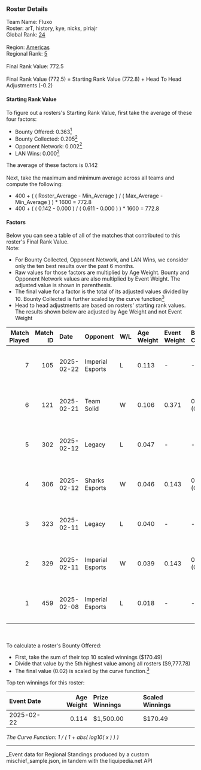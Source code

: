 ### Roster Details<br />
Team Name: Fluxo<br />
Roster: arT, history, kye, nicks, piriajr<br />
Global Rank: [24](../../standings_global_2025_08_04.md)<br />
<br />
Region: [Americas]( ../../standings_americas_2025_08_04.md)<br />
Regional Rank: [5]( ../../standings_americas_2025_08_04.md)<br />
<br />
Final Rank Value:  772.5<br />
<br />
Final Rank Value (772.5) = Starting Rank Value (772.8) + Head To Head Adjustments (-0.2)<br />

#### Starting Rank Value<br />
To figure out a rosters's Starting Rank Value, first take the average of these four factors:<br />
- Bounty Offered: 0.363[<sup>1</sup>](#table2)
- Bounty Collected: 0.205[<sup>2</sup>](#table1)
- Opponent Network: 0.002[<sup>2</sup>](#table1)
- LAN Wins: 0.000[<sup>2</sup>](#table1)

The average of these factors is 0.142<br />
<br />
Next, take the maximum and minimum average across all teams and compute the following:<br />
- 400 + ( ( Roster_Average - Min_Average ) / ( Max_Average - Min_Average ) ) * 1600 = 772.8
- 400 + ( ( 0.142 - 0.000 ) / ( 0.611 - 0.000 ) ) * 1600 = 772.8


#### Factors<br />
Below you can see a table of all of the matches that contributed to this roster's Final Rank Value.<br />
Note:<br />

- For Bounty Collected, Opponent Network, and LAN Wins, we consider only the ten best results over the past 6 months.
- Raw values for those factors are multiplied by Age Weight. Bounty and Opponent Network values are also multiplied by Event Weight. The adjusted value is shown in parenthesis.
- The final value for a factor is the total of its adjusted values divided by 10. Bounty Collected is further scaled by the curve function[<sup>3</sup>](#curveFunction)
- Head to head adjustments are based on rosters' starting rank values. The results shown below are adjusted by Age Weight and not Event Weight
<span id="table1"></span><br />


| Match Played | Match ID | Date       | Opponent         | W/L | Age Weight | Event Weight | Bounty Collected | Opponent Network | LAN Wins  | H2H Adj. | Roster                            |
| -: | -: | :- | :- | :- | :- | :- | :- | :- | :- | -: | :- |
|            7 |      105 | 2025-02-22 | Imperial Esports | L   | 0.113      | -            | -                | -                | -         |    -1.17 | arT, history, kye, nicks, piriajr |
|            6 |      121 | 2025-02-21 | Team Solid       | W   | 0.106      | 0.371        | 0.009 (0.000)    | 0.300 (0.012)    | 0 (0.000) |     0.98 | arT, history, kye, nicks, piriajr |
|            5 |      302 | 2025-02-12 | Legacy           | L   | 0.047      | -            | -                | -                | -         |    -0.81 | arT, history, kye, nicks, piriajr |
|            4 |      306 | 2025-02-12 | Sharks Esports   | W   | 0.046      | 0.143        | 0.046 (0.000)    | 0.564 (0.004)    | 0 (0.000) |     0.82 | arT, history, kye, nicks, piriajr |
|            3 |      323 | 2025-02-11 | Legacy           | L   | 0.040      | -            | -                | -                | -         |    -0.69 | arT, history, kye, nicks, piriajr |
|            2 |      329 | 2025-02-11 | Imperial Esports | W   | 0.039      | 0.143        | 0.116 (0.001)    | 0.673 (0.004)    | 0 (0.000) |     0.83 | arT, history, kye, nicks, piriajr |
|            1 |      459 | 2025-02-08 | Imperial Esports | L   | 0.018      | -            | -                | -                | -         |    -0.18 | arT, history, kye, nicks, piriajr |

<br />
<span id="table2"></span><br />
To calculate a roster's Bounty Offered:<br />

- First, take the sum of their top 10 scaled winnings ($170.49)
- Divide that value by the 5th highest value among all rosters ($9,777.78)
- The final value (0.02) is scaled by the curve function.[<sup>3</sup>](#curveFunction)

Top ten winnings for this roster:<br />

| Event Date | Age Weight | Prize Winnings | Scaled Winnings |
| :- | -: | :- | :- |
| 2025-02-22 |      0.114 | $1,500.00      | $170.49         |


<span id="curveFunction"></span>_The Curve Function: 1 / ( 1 + abs( log10( x ) ) )_<br />

---
_Event data for Regional Standings produced by a custom mischief_sample.json, in tandem with the liquipedia.net API<br />
